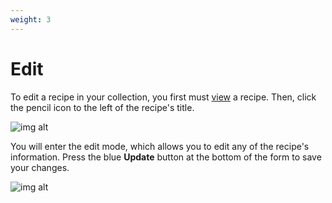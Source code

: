 ```yaml
---
weight: 3
---
```


# Edit

To edit a recipe in your collection, you first must [view](/docs/features/recipes/view) a recipe.
Then, click the pencil icon to the left of the recipe's title. 

![img alt](/img/features/edit-recipe-enter.png)

You will enter the edit mode, which allows you to edit any of the recipe's information. 
Press the blue **Update** button at the bottom of the form to save your changes. 

![img alt](/img/features/edit-recipe.png)
